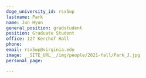 ```yaml
---
doge_university_id: rsx5wp
lastname: Park
name: Jun Hyun
general_position: gradstudent
position: Graduate Student
office: 127 Kerchof Hall
phone:  
email: rsx5wp@virginia.edu
image: __SITE_URL__/img/people/2021-fall/Park_J.jpg 
personal_page:

---
```

